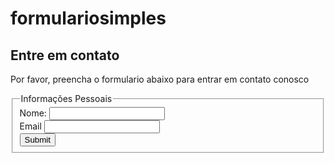 # formulariosimples
<!DOCTYPE html>
<html lang="en">
<head>
    <meta charset="UTF-8">
    <meta name="viewport" content="width=device-width, initial-scale=1.0">
    <title>Document</title>
</head>
<body>
    <main>
        <h2>Entre em contato</h2>
        <p>Por favor, preencha o formulario abaixo para entrar em contato conosco</p>
        <form action="">
            <fieldset>
                <legend> Informações Pessoais</legend>
                <label for="nome">Nome:</label>
                <input type="text" id="nome" name="nome" required>
            <br>
                <label for="email">Email</label>
                <input type="email" id="email" name="email" required>
            <br>
            <input type="submit">
            </fieldset>           
        </form>
    </main>   
</body>
</html>